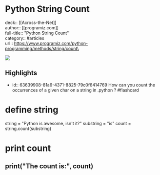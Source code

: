 # Python String Count

deck:: [[Across-the-Net]]\
author:: [[programiz.com]]\
full-title:: "Python String Count"\
category:: #articles\
url:: https://www.programiz.com/python-programming/methods/string/count\

![](https://readwise-assets.s3.amazonaws.com/static/images/article3.5c705a01b476.png)
## Highlights
- id:: 63639908-81a6-4371-8825-79c0f6414769
   How can you count the occurrences of a given char on a string in .python ? #flashcard
# define string
   string = "Python is awesome, isn't it?"
   substring = "is"
   count = string.count(substring)
# print count
   print("The count is:", count)
-